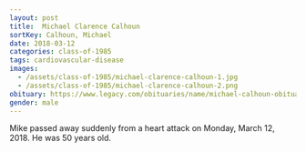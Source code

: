 ```yaml
---
layout: post
title:  Michael Clarence Calhoun
sortKey: Calhoun, Michael
date: 2018-03-12
categories: class-of-1985
tags: cardiovascular-disease
images:
  - /assets/class-of-1985/michael-clarence-calhoun-1.jpg
  - /assets/class-of-1985/michael-clarence-calhoun-2.png
obituary: https://www.legacy.com/obituaries/name/michael-calhoun-obituary?pid=188475431
gender: male
---
```

Mike passed away suddenly from a heart attack on Monday, March 12, 2018.  He was 50 years old.
